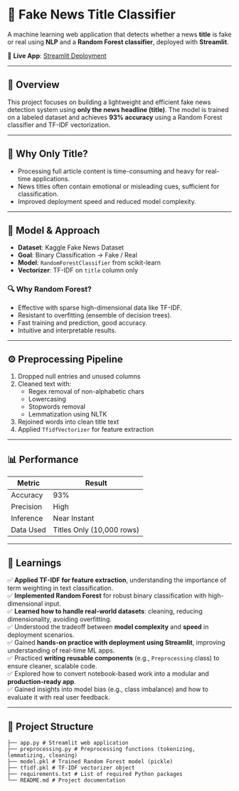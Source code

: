 # 📰 Fake News Title Classifier

A machine learning web application that detects whether a news **title** is fake or real using **NLP** and a **Random Forest classifier**, deployed with **Streamlit**.

🔗 **Live App**: [Streamlit Deployment](https://newsspam-yutxkyvh7br8fakbeqjwb4.streamlit.app)

---

## 🚀 Overview

This project focuses on building a lightweight and efficient fake news detection system using **only the news headline (title)**. The model is trained on a labeled dataset and achieves **93% accuracy** using a Random Forest classifier and TF-IDF vectorization.

---

## 🧠 Why Only Title?

- Processing full article content is time-consuming and heavy for real-time applications.
- News titles often contain emotional or misleading cues, sufficient for classification.
- Improved deployment speed and reduced model complexity.

---

## 🧪 Model & Approach

- **Dataset**: Kaggle Fake News Dataset
- **Goal**: Binary Classification → Fake / Real
- **Model**: `RandomForestClassifier` from scikit-learn
- **Vectorizer**: TF-IDF on `title` column only

### 🔍 Why Random Forest?

- Effective with sparse high-dimensional data like TF-IDF.
- Resistant to overfitting (ensemble of decision trees).
- Fast training and prediction, good accuracy.
- Intuitive and interpretable results.

---

## ⚙️ Preprocessing Pipeline

1. Dropped null entries and unused columns
2. Cleaned text with:
   - Regex removal of non-alphabetic chars
   - Lowercasing
   - Stopwords removal
   - Lemmatization using NLTK
3. Rejoined words into clean title text
4. Applied `TfidfVectorizer` for feature extraction

---

## 📊 Performance

| Metric      | Result  |
|-------------|---------|
| Accuracy    | 93%     |
| Precision   | High    |
| Inference   | Near Instant |
| Data Used   | Titles Only (10,000 rows)

---

## 🧠 Learnings

✅ **Applied TF-IDF for feature extraction**, understanding the importance of term weighting in text classification.  
✅ **Implemented Random Forest** for robust binary classification with high-dimensional input.  
✅ **Learned how to handle real-world datasets**: cleaning, reducing dimensionality, avoiding overfitting.  
✅ Understood the tradeoff between **model complexity** and **speed** in deployment scenarios.  
✅ Gained **hands-on practice with deployment using Streamlit**, improving understanding of real-time ML apps.  
✅ Practiced **writing reusable components** (e.g., `Preprocessing` class) to ensure cleaner, scalable code.  
✅ Explored how to convert notebook-based work into a modular and **production-ready app**.  
✅ Gained insights into model bias (e.g., class imbalance) and how to evaluate it with real user feedback.

---

## 📁 Project Structure

```
├── app.py # Streamlit web application
├── preprocessing.py # Preprocessing functions (tokenizing, lemmatizing, cleaning)
├── model.pkl # Trained Random Forest model (pickle)
├── tfidf.pkl # TF-IDF vectorizer object
├── requirements.txt # List of required Python packages
└── README.md # Project documentation
```